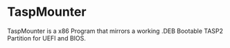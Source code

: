 # TaspMounter
TaspMounter is a x86 Program that mirrors a working .DEB Bootable TASP2 Partition for UEFI and BIOS.
